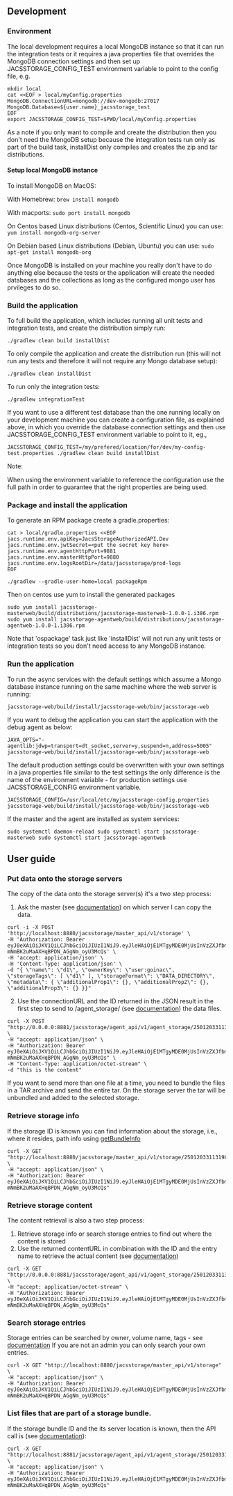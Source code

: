 ## Development 

### Environment

The local development requires a local MongoDB instance so that it can run the integration tests 
or it requires a java properties file that overrides the MongoDB connection settings and then 
set up JACSSTORAGE_CONFIG_TEST environment variable to point to the config file, e.g.

```
mkdir local
cat <<EOF > local/myConfig.properties
MongoDB.ConnectionURL=mongodb://dev-mongodb:27017
MongoDB.Database=${user.name}_jacsstorage_test
EOF
export JACSSTORAGE_CONFIG_TEST=$PWD/local/myConfig.properties
```

As a note if you only want to compile and create the distribution then you don't need the
MongoDB setup because the integration tests run only as part of the build task, installDist 
only compiles and creates the zip and tar distributions.

#### Setup local MongoDB instance

To install MongoDB on MacOS:

With Homebrew:
`brew install mongodb`

With macports:
`sudo port install mongodb`

On Centos based Linux distributions (Centos, Scientific Linux) you can use:
`yum install mongodb-org-server`

On Debian based Linux distributions (Debian, Ubuntu) you can use:
`sudo apt-get install mongodb-org`

Once MongoDB is installed on your machine you really don't have to do anything else because the tests or the application
will create the needed databases and the collections as long as the configured mongo user has prvileges to do so.

### Build the application

To full build the application, which includes running all unit tests and integration tests, and create the distribution simply run:
```
./gradlew clean build installDist
```
To only compile the application and create the distribution run (this will not run any tests and therefore it will 
not require any Mongo database setup):
```
./gradlew clean installDist
```
To run only the integration tests:
```
./gradlew integrationTest
```

If you want to use a different test database than the one running locally on your development machine you can create a configuration file,
as explained above, in which you override the database connection settings and then use JACSSTORAGE_CONFIG_TEST environment variable to point to it, eg.,
```
JACSSTORAGE_CONFIG_TEST=/my/prefered/location/for/dev/my-config-test.properties ./gradlew clean build installDist
```

Note:

When using the environment variable to reference the configuration use the full path in order to guarantee that the right properties are being used.

### Package and install the application

To generate an RPM package create a gradle.properties:

```
cat > local/gradle.properties <<EOF
jacs.runtime.env.apiKey=JacsStorageAuthorizedAPI.Dev
jacs.runtime.env.jwtSecret=<put the secret key here>
jacs.runtime.env.agentHttpPort=9881
jacs.runtime.env.masterHttpPort=9880
jacs.runtime.env.logsRootDir=/data/jacsstorage/prod-logs
EOF
```

`./gradlew --gradle-user-home=local packageRpm`

Then on centos use yum to install the generated packages

`sudo yum install jacsstorage-masterweb/build/distributions/jacsstorage-masterweb-1.0.0-1.i386.rpm`
`sudo yum install jacsstorage-agentweb/build/distributions/jacsstorage-agentweb-1.0.0-1.i386.rpm`


Note that 'ospackage' task just like 'installDist' will not run any unit tests or integration tests so you don't need 
access to any MongoDB instance.

### Run the application

To run the async services with the default settings which assume a Mongo database instance running on the same machine where the web server is running:

`jacsstorage-web/build/install/jacsstorage-web/bin/jacsstorage-web`

If you want to debug the application you can start the application with the debug agent as below:

`JAVA_OPTS="-agentlib:jdwp=transport=dt_socket,server=y,suspend=n,address=5005" jacsstorage-web/build/install/jacsstorage-web/bin/jacsstorage-web`

The default production settings could be overwritten with your own settings in a java properties file similar to the test settings
the only difference is the name of the environment variable - for production settings use JACSSTORAGE_CONFIG environment variable.

`JACSSTORAGE_CONFIG=/usr/local/etc/myjacsstorage-config.properties jacsstorage-web/build/install/jacsstorage-web/bin/jacsstorage-web`

If the master and the agent are installed as system services:

`
sudo systemctl daemon-reload
sudo systemctl start jacsstorage-masterweb
sudo systemctl start jacsstorage-agentweb
`

## User guide

### Put data onto the storage servers

The copy of the data onto the storage server(s) it's a two step process:
1. Ask the master (see [documentation](http://localhost:8880/docs/#/Master_storage_API./createBundleInfo)) on which server I can copy the data.
```
curl -i -X POST 'http://localhost:8880/jacsstorage/master_api/v1/storage' \
-H 'Authorization: Bearer eyJ0eXAiOiJKV1QiLCJhbGciOiJIUzI1NiJ9.eyJleHAiOjE1MTgyMDE0MjUsInVzZXJfbmFtZSI6ImphY3MifQ.El8GcDhswj-mNmBK2uMaAXHqBPDN_AGgNm_oyU3McQs' \
-H 'accept: application/json' \
-H 'Content-Type: application/json' \
-d "{ \"name\": \"d1\", \"ownerKey\": \"user:goinac\", \"storageTags\": [ \"d1\" ], \"storageFormat\": \"DATA_DIRECTORY\", \"metadata\": { \"additionalProp1\": {}, \"additionalProp2\": {}, \"additionalProp3\": {} }}"
```
2. Use the connectionURL and the ID returned in the JSON result in the first step to send to <connectionURL value>/agent_storage/<ID value> (see [documentation](http://localhost:8881/docs/#/Agent_storage_API._This_API_requires_an_authenticated_subject./persistStream)) the data files.
```
curl -X POST "http://0.0.0.0:8881/jacsstorage/agent_api/v1/agent_storage/2501203311319875608/file/f1" \
-H "accept: application/json" \
-H "Authorization: Bearer eyJ0eXAiOiJKV1QiLCJhbGciOiJIUzI1NiJ9.eyJleHAiOjE1MTgyMDE0MjUsInVzZXJfbmFtZSI6ImphY3MifQ.El8GcDhswj-mNmBK2uMaAXHqBPDN_AGgNm_oyU3McQs" \
-H "Content-Type: application/octet-stream" \
-d "this is the content"
```

If you want to send more than one file at a time, you need to bundle the files in a TAR archive and send the entire tar. On the
storage server the tar will be unbundled and added to the selected storage.

### Retrieve storage info

If the storage ID is known you can find information about the storage, i.e., where it resides, path info using 
[getBundleInfo](http://localhost:8880/docs/#/Master_storage_API./getBundleInfo)

```
curl -X GET "http://localhost:8880/jacsstorage/master_api/v1/storage/2501203311319875608" \
-H "accept: application/json" \
-H "Authorization: Bearer eyJ0eXAiOiJKV1QiLCJhbGciOiJIUzI1NiJ9.eyJleHAiOjE1MTgyMDE0MjUsInVzZXJfbmFtZSI6ImphY3MifQ.El8GcDhswj-mNmBK2uMaAXHqBPDN_AGgNm_oyU3McQs"
```

### Retrieve storage content
The content retrieval is also a two step process:
1. Retrieve storage info or search storage entries to find out where the content is stored
2. Use the returned contentURL in combination with the ID and the entry name to retrieve the actual content 
(see [documentation](http://localhost:8881/docs/#/Agent_storage_API._This_API_requires_an_authenticated_subject./getEntryContent))
```
curl -X GET "http://0.0.0.0:8881/jacsstorage/agent_api/v1/agent_storage/2501203311319875608/entry_content/f1" \
-H "accept: application/octet-stream" \
-H "Authorization: Bearer eyJ0eXAiOiJKV1QiLCJhbGciOiJIUzI1NiJ9.eyJleHAiOjE1MTgyMDE0MjUsInVzZXJfbmFtZSI6ImphY3MifQ.El8GcDhswj-mNmBK2uMaAXHqBPDN_AGgNm_oyU3McQs"
```

### Search storage entries

Storage entries can be searched by owner, volume name, tags - see [documentation](http://localhost:8880/docs/#/Master_storage_API./listBundleInfo)
If you are not an admin you can only search your own entries.

```
curl -X GET "http://localhost:8880/jacsstorage/master_api/v1/storage" \
-H "accept: application/json" \
-H "Authorization: Bearer eyJ0eXAiOiJKV1QiLCJhbGciOiJIUzI1NiJ9.eyJleHAiOjE1MTgyMDE0MjUsInVzZXJfbmFtZSI6ImphY3MifQ.El8GcDhswj-mNmBK2uMaAXHqBPDN_AGgNm_oyU3McQs"
```

### List files that are part of a storage bundle.

If the storage bundle ID and the its server location is known, then the API call is (see [documentation](http://localhost:8881/docs/#/Agent_storage_API._This_API_requires_an_authenticated_subject./listContent)):
```
curl -X GET "http://localhost:8881/jacsstorage/agent_api/v1/agent_storage/2501203311319875608/list" \
-H "accept: application/json" \
-H "Authorization: Bearer eyJ0eXAiOiJKV1QiLCJhbGciOiJIUzI1NiJ9.eyJleHAiOjE1MTgyMDE0MjUsInVzZXJfbmFtZSI6ImphY3MifQ.El8GcDhswj-mNmBK2uMaAXHqBPDN_AGgNm_oyU3McQs"
```

